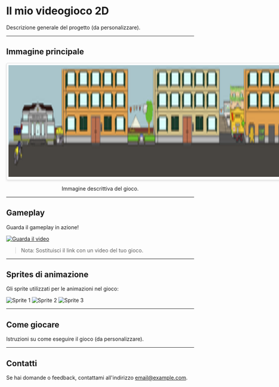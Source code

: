 # Il mio videogioco 2D

Descrizione generale del progetto (da personalizzare).

---


## Immagine principale

<div style="min-width: 2000px; overflow-x: auto; border: 1px solid #ddd; border-radius: 4px; box-shadow: 0 2px 5px rgba(0, 0, 0, 0.1); padding: 5px; white-space: nowrap;">
  <img src="Assets/sprite/sfondi%20e%20UI/mapOstiense.png" alt="Immagine principale del gioco" style="height: 300px; width: auto; display: inline-block;" />
</div>
<p style="text-align: center;">Immagine descrittiva del gioco.</p>

---

## Gameplay

Guarda il gameplay in azione!

[![Guarda il video](https://img.youtube.com/vi/dQw4w9WgXcQ/0.jpg)](https://www.youtube.com/watch?v=dQw4w9WgXcQ)

> Nota: Sostituisci il link con un video del tuo gioco.

---

## Sprites di animazione

Gli sprite utilizzati per le animazioni nel gioco:

![Sprite 1](Assets/sprite/Sprite%20Giocatore.png)
![Sprite 2](Assets/sprite/Sprite%20Nemico.png)
![Sprite 3](Assets/sprite/Sprite%20Ostacolo.png)

---

## Come giocare

Istruzioni su come eseguire il gioco (da personalizzare).

---

## Contatti

Se hai domande o feedback, contattami all'indirizzo [email@example.com](mailto:email@example.com).
